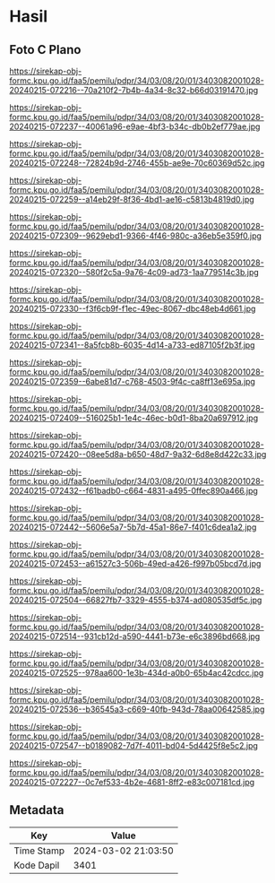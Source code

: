 # Hasil

## Foto C Plano

https://sirekap-obj-formc.kpu.go.id/faa5/pemilu/pdpr/34/03/08/20/01/3403082001028-20240215-072216--70a210f2-7b4b-4a34-8c32-b66d03191470.jpg

https://sirekap-obj-formc.kpu.go.id/faa5/pemilu/pdpr/34/03/08/20/01/3403082001028-20240215-072237--40061a96-e9ae-4bf3-b34c-db0b2ef779ae.jpg

https://sirekap-obj-formc.kpu.go.id/faa5/pemilu/pdpr/34/03/08/20/01/3403082001028-20240215-072248--72824b9d-2746-455b-ae9e-70c60369d52c.jpg

https://sirekap-obj-formc.kpu.go.id/faa5/pemilu/pdpr/34/03/08/20/01/3403082001028-20240215-072259--a14eb29f-8f36-4bd1-ae16-c5813b4819d0.jpg

https://sirekap-obj-formc.kpu.go.id/faa5/pemilu/pdpr/34/03/08/20/01/3403082001028-20240215-072309--9629ebd1-9366-4f46-980c-a36eb5e359f0.jpg

https://sirekap-obj-formc.kpu.go.id/faa5/pemilu/pdpr/34/03/08/20/01/3403082001028-20240215-072320--580f2c5a-9a76-4c09-ad73-1aa779514c3b.jpg

https://sirekap-obj-formc.kpu.go.id/faa5/pemilu/pdpr/34/03/08/20/01/3403082001028-20240215-072330--f3f6cb9f-f1ec-49ec-8067-dbc48eb4d661.jpg

https://sirekap-obj-formc.kpu.go.id/faa5/pemilu/pdpr/34/03/08/20/01/3403082001028-20240215-072341--8a5fcb8b-6035-4d14-a733-ed87105f2b3f.jpg

https://sirekap-obj-formc.kpu.go.id/faa5/pemilu/pdpr/34/03/08/20/01/3403082001028-20240215-072359--6abe81d7-c768-4503-9f4c-ca8ff13e695a.jpg

https://sirekap-obj-formc.kpu.go.id/faa5/pemilu/pdpr/34/03/08/20/01/3403082001028-20240215-072409--516025b1-1e4c-46ec-b0d1-8ba20a697912.jpg

https://sirekap-obj-formc.kpu.go.id/faa5/pemilu/pdpr/34/03/08/20/01/3403082001028-20240215-072420--08ee5d8a-b650-48d7-9a32-6d8e8d422c33.jpg

https://sirekap-obj-formc.kpu.go.id/faa5/pemilu/pdpr/34/03/08/20/01/3403082001028-20240215-072432--f61badb0-c664-4831-a495-0ffec890a466.jpg

https://sirekap-obj-formc.kpu.go.id/faa5/pemilu/pdpr/34/03/08/20/01/3403082001028-20240215-072442--5606e5a7-5b7d-45a1-86e7-f401c6dea1a2.jpg

https://sirekap-obj-formc.kpu.go.id/faa5/pemilu/pdpr/34/03/08/20/01/3403082001028-20240215-072453--a61527c3-506b-49ed-a426-f997b05bcd7d.jpg

https://sirekap-obj-formc.kpu.go.id/faa5/pemilu/pdpr/34/03/08/20/01/3403082001028-20240215-072504--66827fb7-3329-4555-b374-ad080535df5c.jpg

https://sirekap-obj-formc.kpu.go.id/faa5/pemilu/pdpr/34/03/08/20/01/3403082001028-20240215-072514--931cb12d-a590-4441-b73e-e6c3896bd668.jpg

https://sirekap-obj-formc.kpu.go.id/faa5/pemilu/pdpr/34/03/08/20/01/3403082001028-20240215-072525--978aa600-1e3b-434d-a0b0-65b4ac42cdcc.jpg

https://sirekap-obj-formc.kpu.go.id/faa5/pemilu/pdpr/34/03/08/20/01/3403082001028-20240215-072536--b36545a3-c669-40fb-943d-78aa00642585.jpg

https://sirekap-obj-formc.kpu.go.id/faa5/pemilu/pdpr/34/03/08/20/01/3403082001028-20240215-072547--b0189082-7d7f-4011-bd04-5d4425f8e5c2.jpg

https://sirekap-obj-formc.kpu.go.id/faa5/pemilu/pdpr/34/03/08/20/01/3403082001028-20240215-072227--0c7ef533-4b2e-4681-8ff2-e83c007181cd.jpg


## Metadata

| Key        | Value               |
| ---------- | ------------------- |
| Time Stamp | 2024-03-02 21:03:50 |
| Kode Dapil | 3401                |



